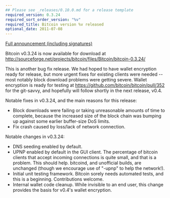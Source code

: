 ```yaml
---
## Please see _releases/0.10.0.md for a release template
required_version: 0.3.24
required_sort_order_version: "%v"
required_title: Bitcoin version %v released
optional_date: 2011-07-08
---
```

[Full announcement (including signatures)](http://sourceforge.net/mailarchive/message.php?msg_id=27771039)

Bitcoin v0.3.24 is now available for download at
<http://sourceforge.net/projects/bitcoin/files/Bitcoin/bitcoin-0.3.24/>

This is another bug fix release.  We had hoped to have wallet encryption ready for release, but more urgent fixes for existing clients were needed -- most notably block download problems were getting severe.  Wallet encryption is ready for testing at <https://github.com/bitcoin/bitcoin/pull/352> for the git-savvy, and hopefully will follow shortly in the next release, v0.4.

Notable fixes in v0.3.24, and the main reasons for this release:

* Block downloads were failing or taking unreasonable amounts of time to complete, because the increased size of the block chain was bumping up against some earlier buffer-size DoS limits.  
* Fix crash caused by loss/lack of network connection.  

Notable changes in v0.3.24:

* DNS seeding enabled by default.  
* UPNP enabled by default in the GUI client.  The percentage of bitcoin clients that accept incoming connections is quite small, and that is a problem.  This should help.  bitcoind, and unofficial builds, are unchanged (though we encourage use of "-upnp" to help the network!).  
* Initial unit testing framework.  Bitcoin sorely needs automated tests, and this is a beginning.  Contributions welcome.  
* Internal wallet code cleanup.  While invisible to an end user, this change provides the basis for v0.4's wallet encryption.  
